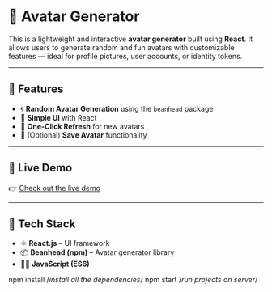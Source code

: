 # 👤 Avatar Generator

This is a lightweight and interactive **avatar generator** built using **React**. It allows users to generate random and fun avatars with customizable features — ideal for profile pictures, user accounts, or identity tokens.

---

## 🎯 Features

- 🌀 **Random Avatar Generation** using the `beanhead` package
- 🎨 **Simple UI** with React
- 🔄 **One-Click Refresh** for new avatars
- 💾 (Optional) **Save Avatar** functionality

---

## 🚀 Live Demo

👉 [Check out the live demo](https://avatar-generator-drab.vercel.app)  

---

## 🧰 Tech Stack

- ⚛️ **React.js** – UI framework
- 📦 **Beanhead (npm)** – Avatar generator library
- 🧑‍💻 **JavaScript (ES6)**


npm install /*install all the dependencies*/
npm start /*run projects on server*/

